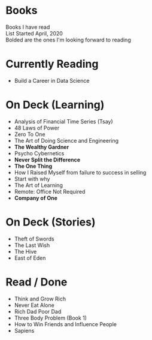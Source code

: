 # Books
Books I have read  
List Started April, 2020  
Bolded are the ones I'm looking forward to reading  

# Currently Reading
- Build a Career in Data Science

# On Deck (Learning)
- Analysis of Financial Time Series (Tsay)
- 48 Laws of Power
- Zero To One
- The Art of Doing Science and Engineering
- **The Wealthy Gardner**
- Psycho Cybernetics
- **Never Split the Difference**
- **The One Thing**
- How I Raised Myself from failure to success in selling
- Start with why
- The Art of Learning
- Remote: Office Not Required
- **Company of One**


# On Deck (Stories)
- Theft of Swords
- The Last Wish
- The Hive
- East of Eden


# Read / Done
- Think and Grow Rich
- Never Eat Alone
- Rich Dad Poor Dad
- Three Body Problem (Book 1)
- How to Win Friends and Influence People
- Sapiens


